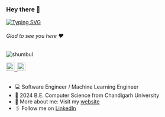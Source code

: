 ### Hey there :wave:

[![Typing SVG](https://readme-typing-svg.herokuapp.com?color=%2336BCF7&lines=This+is+Bunty+Prasad+Nayak)](https://git.io/typing-svg)

###### Glad to see you here :heart:

<p align="left"> <img src="https://komarev.com/ghpvc/?username=shumbul&label=Views&color=blue&style=plastic" alt="shumbul" /> </p>

<a href="https://buntyprasadnayak.github.io" target="_blank">
  <kbd>
  <img align="centre" alt="buntyprasadnayak.github.io" target="_blank" width="22px" src="https://www.pngwing.com/en/search?q=github" />
</a>
 
   
<a href="https://linkedin.com/in/buntyprasadnayak" target="_blank">
  <kbd>
  <img align="centre" alt="Bunty's LinkdeIn" width="22px" src="https://cdn-icons-png.flaticon.com/512/174/174857.png" />
</a>

<br/>
<br/>

- 💻 Software Engineer / Machine Learning Engineer
- 🏫 2024 B.E. Computer Science from Chandigarh University
- 🙋‍ More about me: Visit my [website](https://buntyprasadnayak.github.io/)
- 🖇 Follow me on [LinkedIn](https://linkedin.com/in/buntyprasadnayak)
